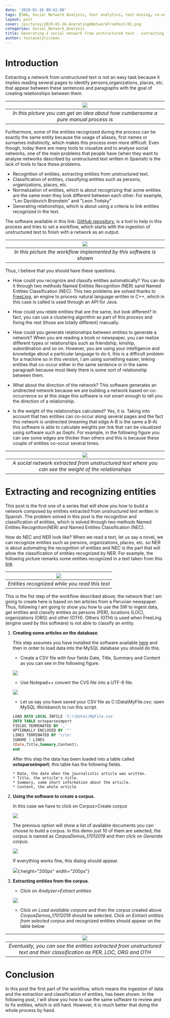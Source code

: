 ```yaml
---
date: '2019-01-16 09:42:00'
tags: [SNA, Social Network Analysis, text analytics, text mining, co-occurrence, entity named recognition, entity named classification]
layout: post
cover: /pictures/2019-01-16-GneratingANetworkFromText/01.png
categories: Social_Network_Analysis
title: Generating a social network from unstructured text - extracting and recognizing entities
author: textanalyticsman
---
```

# Introduction

Extracting a network from unstructured text is not an easy task because it implies reading several pages to identify persons,organizations, places, etc. that appear between these sentences and paragraphs with the goal of creating relationships between them.

| ![](/pictures/2019-01-16-GneratingANetworkFromText/10.png) | 
|:--:| 
| *In this picture you can get an idea about how cumbersome a pure manual process is* |

Furthermore, some of the entities recognized during the process can be exactly the same entity because the usage of aliases, first names or surnames indistinctly, which makes this process even more difficult. Even though, today there are many tools to visualize and to analyse social networks, one of the main problems that people have (when they want to analyse networks described by unstructured text written in Spanish) is the lack of tools to face these problems.

* Recognition of entities, extracting entities from unstructured text.
* Classification of entities, classifying entities such as persons, organizations, places, etc.
* Normalization of entities, which is about recognizing that some entities are the same even they look different between each other. For example, "Lev Davidovich Bronstein" and "Leon Trotsky"
* Generating relationships, which is about using a criteria to link entities recognized in the text.

The software available in this link: [GitHub repository](https://github.com/textanalyticsman/extractnetworksfromtext), is a tool to help in this process and tries to set a workflow, which starts with the ingestion of unstructured text to finish with a network as an output. 

| ![](/pictures/2019-01-16-GneratingANetworkFromText/09.png) | 
|:--:| 
| *In this picture the workflow implemented by this software is shown* |

Thus, I believe that you should have these questions.

* How could you recognize and classify entities automatically? You can do it through two methods Named Entities Recognition (NER) sand Named
Entities Classification (NEC). This two problems are solved thanks to [FreeLing](http://nlp.lsi.upc.edu/freeling/node/1), an engine to process natural language written in C++,
which in this case is called is used through an API for Java.

* How could you relate entities that are the same, but look different? In fact, you can use a clustering algorithm as part of this process and fixing the rest (those are totally different) manually. 

* How could you generate relationships between entities to generate a network? When you are reading a book or newspaper, you can realize different types or relationships such as friendship, kinship, subordination and so on. However, you are using your intelligence and knowledge about a particular language to do it, this is a difficult problem for a machine so in this version, I am using something easier, linking entities that co-occur either in the same sentence or in the same paragraph because most likely there is some sort of relationship between them.

* What about the direction of the network? This software generates an undirected network because we are building a network based on co-occurrence so at this stage this software is not smart enough to tell you the direction of a relationship.

* Is the weight of the relationships calculated? Yes, it is. Taking into account that two entities can co-occur along several pages and the fact this network is undirected (meaning that edge A-B is the same a B-A) this software is able to calculate weights per link that can be visualized using software such as Gephi. For example, in the following figure you can see some edges are thicker than others and this is because these couple of entities co-occur several times.

| ![](/pictures/2019-01-16-GneratingANetworkFromText/01.png) | 
|:--:| 
| *A social network extracted from unstructured text where you can see the weight of the relationships* |

# Extracting and recognizing entities

This post is the first one of a series that will show you how to build a network composed by entities extracted from unstructured text written in Spanish. The problem solved in this post is the recognition and classification of entities, which is solved through two methods Named Entities Recognition(NER) and Named
Entities Classification (NEC). 

How do NEC and NER look like? When we read a text, let us say a novel, we can recognize entities such as persons, organizations, places, etc. so NER is about automating the 
recognition of entities and NEC is the part that will allow the classification of entities recognized by NER. For example, the following picture remarks some entities recognized
in a text taken from this [link](https://larepublica.pe/politica/1397419-informacion-odebrecht-servira-sancionar-corruptos)

| ![](/pictures/2019-01-16-GneratingANetworkFromText/01_01.png) | 
|:--:| 
| *Entities recognized while you read this text* |

This is the fist step of the workflow described above; the network that I am going to create here is based on ten articles from a Peruvian newspaper. Thus, following I am going to show you how to use the SW to ingest data, get entities and classify entities as persons (PER), locations (LOC), organizations (ORG) and other (OTH). Others (OTH) is used when FreeLing (engine used by this software) is not able to classify an entity.  

1.  **Creating some articles on the database**.

    This step assumes you have installed the software available
    [here](https://github.com/textanalyticsman/extractnetworksfromtext) and then
    in order to load data into the MySQL database you should do this.

    * Create a CSV file with four fields Date, Title, Summary and Content as you
    can see in the following figure.

    ![](/pictures/2019-01-16-GneratingANetworkFromText/02.png)

	* Use Notepad++ convert the CVS file into a UTF-8 file.

    ![](/pictures/2019-01-16-GneratingANetworkFromText/03.png)
	
	* Let us say you have saved your CSV file as C:\Data\MyFile.csv; open MySQL Workbench to run this script.
    ```sql
    LOAD DATA LOCAL INFILE 'C:\\Data\\MyFile.csv'
    INTO TABLE octoparseimport     
    FIELDS TERMINATED BY ','
    OPTIONALLY ENCLOSED BY '"'
    LINES TERMINATED BY '\r\n'
    IGNORE 1 LINES
    (Date,Title,Summary,Content);
    end
    ``` 
	After this step the data has been loaded into a table called **octoparseimport**; this table has the following fields.
	
        * Date, the date when the journalistic article was written.
	    * Title, the article's title.
	    * Summary, some short information about the article.
	    * Content, the whole article
		
2.  **Using the software to create a corpus**.		

	In this case we have to click on Corpus>Create corpus
	
	![](/pictures/2019-01-16-GneratingANetworkFromText/04.png)
	
	The previous option will show a list of available documents you can choose to build a corpus. In this demo just 10 of them are selected, the corpus is named as *CorpusDemos_17012019* and then click on *Generate corpus*.
	
	![](/pictures/2019-01-16-GneratingANetworkFromText/05.png)
	
	If everything works fine, this dialog should appear.

	![](/pictures/2019-01-16-GneratingANetworkFromText/06.png){:height="200px" width="200px"}	
	
3.  **Extracting entities from the corpus**.		

    * Click on *Analyzer>Extract entities*
	
	![](/pictures/2019-01-16-GneratingANetworkFromText/07.png)	
	
    * Click on *Load available corpora* and then the corpus created above *CorpusDemos_17012019* should be selected. Click on *Extract entities from selected corpus* and recognized entities should appear on the table below
	
| ![](/pictures/2019-01-16-GneratingANetworkFromText/08.png) | 
|:--:| 
| *Eventually, you can see the entities extracted from unstructured text and their classification as PER, LOC, ORG and OTH* |
	
# Conclusion
In this post the first part of the workflow, which means the ingestion of data and the extraction and classification of entities, has been shown. In the following post, I will show you how to use the same software to review and to fix entities, which is still hard. However, it is much better that doing the whole process by hand.